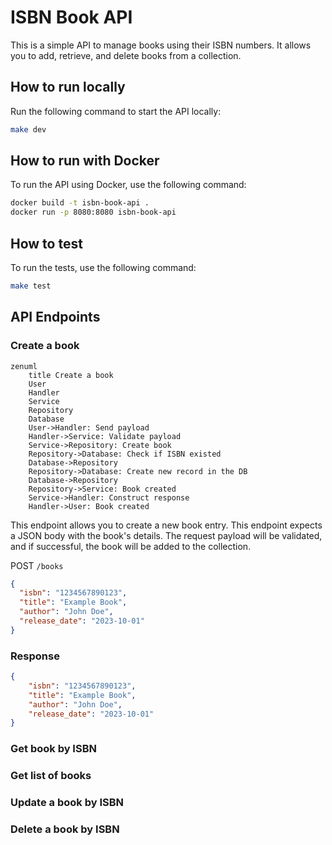 # ISBN Book API

This is a simple API to manage books using their ISBN numbers. It allows you to add, retrieve, and delete books from a collection.

## How to run locally
Run the following command to start the API locally:

```bash
make dev
```

## How to run with Docker
To run the API using Docker, use the following command:

```bash
docker build -t isbn-book-api .
docker run -p 8080:8080 isbn-book-api
```

## How to test
To run the tests, use the following command:

```bash
make test
```

## API Endpoints
### Create a book

```mermaid
zenuml
    title Create a book
    User
    Handler
    Service
    Repository
    Database
    User->Handler: Send payload
    Handler->Service: Validate payload
    Service->Repository: Create book
    Repository->Database: Check if ISBN existed
    Database->Repository
    Repository->Database: Create new record in the DB
    Database->Repository
    Repository->Service: Book created
    Service->Handler: Construct response
    Handler->User: Book created
```

This endpoint allows you to create a new book entry. This endpoint expects a JSON body with the book's details. The request payload will be validated, and if successful, the book will be added to the collection.

POST `/books`
```json
{
  "isbn": "1234567890123",
  "title": "Example Book",
  "author": "John Doe",
  "release_date": "2023-10-01"
}
```
### Response
```json
{
    "isbn": "1234567890123",
    "title": "Example Book",
    "author": "John Doe",
    "release_date": "2023-10-01"
}
```

### Get book by ISBN

### Get list of books

### Update a book by ISBN

### Delete a book by ISBN